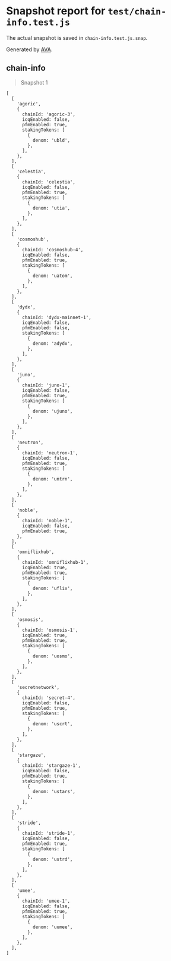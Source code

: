 # Snapshot report for `test/chain-info.test.js`

The actual snapshot is saved in `chain-info.test.js.snap`.

Generated by [AVA](https://avajs.dev).

## chain-info

> Snapshot 1

    [
      [
        'agoric',
        {
          chainId: 'agoric-3',
          icqEnabled: false,
          pfmEnabled: true,
          stakingTokens: [
            {
              denom: 'ubld',
            },
          ],
        },
      ],
      [
        'celestia',
        {
          chainId: 'celestia',
          icqEnabled: false,
          pfmEnabled: true,
          stakingTokens: [
            {
              denom: 'utia',
            },
          ],
        },
      ],
      [
        'cosmoshub',
        {
          chainId: 'cosmoshub-4',
          icqEnabled: false,
          pfmEnabled: true,
          stakingTokens: [
            {
              denom: 'uatom',
            },
          ],
        },
      ],
      [
        'dydx',
        {
          chainId: 'dydx-mainnet-1',
          icqEnabled: false,
          pfmEnabled: false,
          stakingTokens: [
            {
              denom: 'adydx',
            },
          ],
        },
      ],
      [
        'juno',
        {
          chainId: 'juno-1',
          icqEnabled: false,
          pfmEnabled: true,
          stakingTokens: [
            {
              denom: 'ujuno',
            },
          ],
        },
      ],
      [
        'neutron',
        {
          chainId: 'neutron-1',
          icqEnabled: false,
          pfmEnabled: true,
          stakingTokens: [
            {
              denom: 'untrn',
            },
          ],
        },
      ],
      [
        'noble',
        {
          chainId: 'noble-1',
          icqEnabled: false,
          pfmEnabled: true,
        },
      ],
      [
        'omniflixhub',
        {
          chainId: 'omniflixhub-1',
          icqEnabled: true,
          pfmEnabled: true,
          stakingTokens: [
            {
              denom: 'uflix',
            },
          ],
        },
      ],
      [
        'osmosis',
        {
          chainId: 'osmosis-1',
          icqEnabled: true,
          pfmEnabled: true,
          stakingTokens: [
            {
              denom: 'uosmo',
            },
          ],
        },
      ],
      [
        'secretnetwork',
        {
          chainId: 'secret-4',
          icqEnabled: false,
          pfmEnabled: true,
          stakingTokens: [
            {
              denom: 'uscrt',
            },
          ],
        },
      ],
      [
        'stargaze',
        {
          chainId: 'stargaze-1',
          icqEnabled: false,
          pfmEnabled: true,
          stakingTokens: [
            {
              denom: 'ustars',
            },
          ],
        },
      ],
      [
        'stride',
        {
          chainId: 'stride-1',
          icqEnabled: false,
          pfmEnabled: true,
          stakingTokens: [
            {
              denom: 'ustrd',
            },
          ],
        },
      ],
      [
        'umee',
        {
          chainId: 'umee-1',
          icqEnabled: false,
          pfmEnabled: true,
          stakingTokens: [
            {
              denom: 'uumee',
            },
          ],
        },
      ],
    ]
